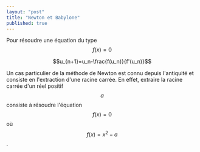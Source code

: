 ```yaml
---
layout: "post"
title: "Newton et Babylone"
published: true
---
```


Pour résoudre une équation du type $$f(x)=0$$

$$u_{n+1}=u_n-\frac{f(u_n)}{f'(u_n)}$$

Un cas particulier de la méthode de Newton est connu depuis l'antiquité et consiste en l'extraction d'une racine carrée. En effet, extraire la racine carrée d'un réel positif $$a$$ consiste à résoudre l'équation $$f(x)=0$$ où $$f(x)=x^2-a$$.
